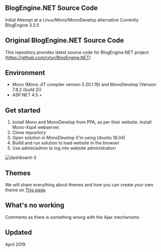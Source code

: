## BlogEngine.NET Source Code
Initial Attempt at a Linux/Mono/MonoDevelop alternative
Currently BlogEngine 3.3.5

## Original BlogEngine.NET Source Code
This repository provides latest source code for BlogEngine.NET project (https://github.com/rxtur/BlogEngine.NET)

## Environment
  * Mono (Mono JIT compiler version 5.20.1.19) and MonoDevelop (Version 7.8.2 (build 2))
  * ASP.NET 4.5 +

## Get started
  1. Install Mono and MonoDevelop from PPA, as per their website. Install Mono-Xsp4 webserver.
  2. Clone repository
  3. Open solution in MonoDevelop (I'm using Ubuntu 18.04)
  4. Builld and run solution to load website in the browser
  5. Use admin/admin to log into website administration

![dashboard-3](https://cloud.githubusercontent.com/assets/1932785/11760070/0012f9d8-a052-11e5-84a8-e9097cb85f23.png)

## Themes
We will share everything about themes and how you can create your own theme on [This page](http://francis.bio/BlogEngine/).

## What's no working
Comments as there is something wrong with the Ajax mechanisms

## Updated
April 2019

